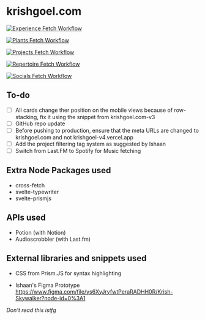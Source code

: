 # krishgoel.com

[![Experience Fetch Workflow](https://github.com/KrishSkywalker/krishgoel.com-v4/actions/workflows/experience.yaml/badge.svg?branch=main)](https://github.com/KrishSkywalker/krishgoel.com-v4/actions/workflows/experience.yaml) 

[![Plants Fetch Workflow](https://github.com/KrishSkywalker/krishgoel.com-v4/actions/workflows/plants.yaml/badge.svg)](https://github.com/KrishSkywalker/krishgoel.com-v4/actions/workflows/plants.yaml)

[![Projects Fetch Workflow](https://github.com/KrishSkywalker/krishgoel.com-v4/actions/workflows/projects.yaml/badge.svg)](https://github.com/KrishSkywalker/krishgoel.com-v4/actions/workflows/projects.yaml)

[![Repertoire Fetch Workflow](https://github.com/KrishSkywalker/krishgoel.com-v4/actions/workflows/repertoire.yaml/badge.svg)](https://github.com/KrishSkywalker/krishgoel.com-v4/actions/workflows/repertoire.yaml)

[![Socials Fetch Workflow](https://github.com/KrishSkywalker/krishgoel.com-v4/actions/workflows/socials.yaml/badge.svg)](https://github.com/KrishSkywalker/krishgoel.com-v4/actions/workflows/socials.yaml)

## To-do
- [ ] All cards change ther position on the mobile views because of row-stacking, fix it using the snippet from krishgoel.com-v3
- [ ] GitHub repo update
- [ ] Before pushing to production, ensure that the meta URLs are changed to krishgoel.com and not krishgoel-v4.vercel.app 
- [ ] Add the project filtering tag system as suggested by Ishaan
- [ ] Switch from Last.FM to Spotify for Music fetching

## Extra Node Packages used
- cross-fetch
- svelte-typewriter
- svelte-prismjs

## APIs used
- Potion (with Notion)
- Audioscrobbler (with Last.fm)

## External libraries and snippets used
- CSS from Prism.JS for syntax highlighting

- Ishaan's Figma Prototype https://www.figma.com/file/ys6XyJryfwtPeraRADHH0R/Krish-Skywalker?node-id=0%3A1

_Don't read this istfg_